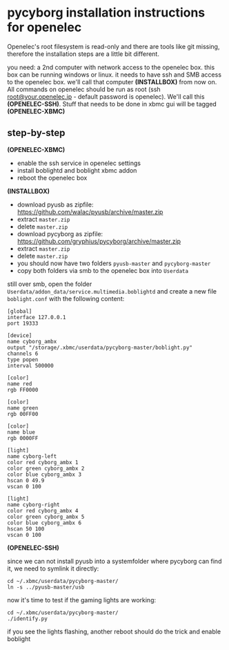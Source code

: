 pycyborg installation instructions for openelec
===============================================

Openelec's root filesystem is read-only and there are tools like git missing, therefore the installation steps are a little bit different.

you need: a 2nd computer with network access to the openelec box. this box can be running windows or linux. it needs to have ssh and SMB access to the openelec box.
we'll call that computer **(INSTALLBOX)** from now on. All commands on openelec should be run as root (ssh root@your.openelec.ip - default password is openelec).
We'll call this **(OPENELEC-SSH)**. Stuff that needs to be done in xbmc gui will be tagged **(OPENELEC-XBMC)**

step-by-step
------------

**(OPENELEC-XBMC)**

* enable the ssh service in openelec settings
* install boblightd and boblight xbmc addon
* reboot the openelec box


**(INSTALLBOX)**

 * download pyusb as zipfile: https://github.com/walac/pyusb/archive/master.zip
 * extract `master.zip`
 * delete `master.zip`
 * download pycyborg as zipfile: https://github.com/gryphius/pycyborg/archive/master.zip
 * extract `master.zip`
 * delete `master.zip`
 * you should now have two folders `pyusb-master` and `pycyborg-master`
 * copy both folders via smb to the openelec box into `Userdata`

still over smb, open the folder `Userdata/addon_data/service.multimedia.boblightd`
and create a new file `boblight.conf` with the following content:


	[global]
	interface 127.0.0.1
	port 19333
	
	[device]
	name cyborg_ambx
	output "/storage/.xbmc/userdata/pycyborg-master/boblight.py"
	channels 6
	type popen
	interval 500000
	
	[color]
	name red
	rgb FF0000
	
	[color]
	name green
	rgb 00FF00
	
	[color]
	name blue
	rgb 0000FF
	
	[light]
	name cyborg-left
	color red cyborg_ambx 1
	color green cyborg_ambx 2
	color blue cyborg_ambx 3
	hscan 0 49.9
	vscan 0 100
	
	[light]
	name cyborg-right
	color red cyborg_ambx 4
	color green cyborg_ambx 5
	color blue cyborg_ambx 6
	hscan 50 100
	vscan 0 100



**(OPENELEC-SSH)**

since we can not install pyusb into a systemfolder where pycyborg can find it, we need to symlink it directly:

	cd ~/.xbmc/userdata/pycyborg-master/
	ln -s ../pyusb-master/usb
	
now it's time to test if the gaming lights are working:

	cd ~/.xbmc/userdata/pycyborg-master/
	./identify.py
	
if you see the lights flashing, another reboot should do the trick and enable boblight

